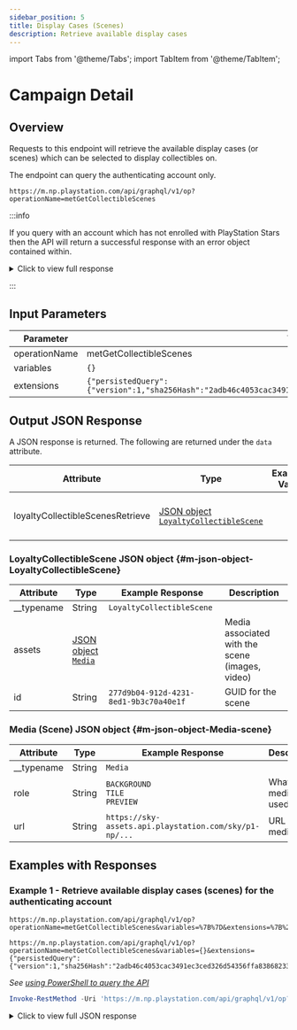 ```yaml
---
sidebar_position: 5
title: Display Cases (Scenes)
description: Retrieve available display cases
---
```


import Tabs from '@theme/Tabs';
import TabItem from '@theme/TabItem';

# Campaign Detail

## Overview

Requests to this endpoint will retrieve the available display cases (or scenes) which can be selected to display collectibles on.

The endpoint can query the authenticating account only.

    https://m.np.playstation.com/api/graphql/v1/op?operationName=metGetCollectibleScenes

:::info

If you query with an account which has not enrolled with PlayStation Stars then the API will return a successful response with an error object contained within.

<details><summary>Click to view full response</summary>

```json
{
  "data": {
    "loyaltyCollectibleScenesRetrieve": []
  }
}
```

</details>

:::

## Input Parameters

| Parameter | Value |
| --- | --- |
| operationName | metGetCollectibleScenes |
| variables | `{}` |
| extensions | `{"persistedQuery":{"version":1,"sha256Hash":"2adb46c4053cac3491ec3ced326d54356ffa83868233cd6415998b2eadf23351"}}` |

## Output JSON Response

A JSON response is returned. The following are returned under the `data` attribute.

| Attribute | Type | Example Value | Description |
| --- | --- |--- | --- | 
| loyaltyCollectibleScenesRetrieve | [JSON object<br/>`LoyaltyCollectibleScene`](#m-json-object-LoyaltyCollectibleScene) | | Contains the available scenes

### LoyaltyCollectibleScene JSON object {#m-json-object-LoyaltyCollectibleScene}

| Attribute | Type | Example Response | Description |
| --- | --- |--- | --- |
| __typename | String | `LoyaltyCollectibleScene` |
| assets | [JSON object<br/>`Media`](#m-json-object-Media-scene) | | Media associated with the scene (images, video)
| id | String | `277d9b04-912d-4231-8ed1-9b3c70a40e1f` | GUID for the scene

### Media (Scene) JSON object {#m-json-object-Media-scene}

| Attribute | Type | Example Response | Description |
| --- | --- |--- | --- |
| __typename | String | `Media` |
| role | String | `BACKGROUND`<br/>`TILE`<br/>`PREVIEW` | What the media is used for
| url | String | `https://sky-assets.api.playstation.com/sky/p1-np/...` | URL for the media


## Examples with Responses

### Example 1 - Retrieve available display cases (scenes) for the authenticating account

<Tabs>
<TabItem value="example1-encoded-url" label="Encoded URL">

    https://m.np.playstation.com/api/graphql/v1/op?operationName=metGetCollectibleScenes&variables=%7B%7D&extensions=%7B%22persistedQuery%22%3A%7B%22version%22%3A1%2C%22sha256Hash%22%3A%222adb46c4053cac3491ec3ced326d54356ffa83868233cd6415998b2eadf23351%22%7D%7D

</TabItem>

<TabItem value="example1-raw-url" label="Raw URL">

    https://m.np.playstation.com/api/graphql/v1/op?operationName=metGetCollectibleScenes&variables={}&extensions={"persistedQuery":{"version":1,"sha256Hash":"2adb46c4053cac3491ec3ced326d54356ffa83868233cd6415998b2eadf23351"}}

</TabItem>

<TabItem value="example1-raw-pwsh" label="PowerShell">

_See [using PowerShell to query the API](../query-api)_

```powershell
Invoke-RestMethod -Uri 'https://m.np.playstation.com/api/graphql/v1/op?operationName=metGetCollectibleScenes&variables={}&extensions={"persistedQuery":{"version":1,"sha256Hash":"2adb46c4053cac3491ec3ced326d54356ffa83868233cd6415998b2eadf23351"}}' -Authentication Bearer -Token $token
```

</TabItem>

</Tabs>

<details><summary>Click to view full JSON response</summary>

```json
{
  "data": {
    "loyaltyCollectibleScenesRetrieve": [
      {
        "__typename": "LoyaltyCollectibleScene",
        "assets": [
          {
            "__typename": "Media",
            "role": "BACKGROUND",
            "url": "https://sky-assets.api.playstation.com/sky/p1-np/collectibleScene/image/hotel_scene_beta.png"
          },
          {
            "__typename": "Media",
            "role": "TILE",
            "url": "https://sky-assets.api.playstation.com/sky/p1-np/collectibleScene/image/hotel_tile.png"
          },
          {
            "__typename": "Media",
            "role": "PREVIEW",
            "url": "https://sky-assets.api.playstation.com/sky/p1-np/collectibleScene/image/hotel_preview_beta.png"
          }
        ],
        "id": "277d9b04-912d-4231-8ed1-9b3c70a40e1f"
      },
      {
        "__typename": "LoyaltyCollectibleScene",
        "assets": [
          {
            "__typename": "Media",
            "role": "BACKGROUND",
            "url": "https://sky-assets.api.playstation.com/sky/p1-np/collectibleScene/image/returnal_scene_beta2.png"
          },
          {
            "__typename": "Media",
            "role": "TILE",
            "url": "https://sky-assets.api.playstation.com/sky/p1-np/collectibleScene/image/returnal_tile.png"
          },
          {
            "__typename": "Media",
            "role": "PREVIEW",
            "url": "https://sky-assets.api.playstation.com/sky/p1-np/collectibleScene/image/returnal_preview_beta2.png"
          }
        ],
        "id": "8c84db83-1e4f-4ba8-9409-1b794a5d2a00"
      },
      {
        "__typename": "LoyaltyCollectibleScene",
        "assets": [
          {
            "__typename": "Media",
            "role": "BACKGROUND",
            "url": "https://sky-assets.api.playstation.com/sky/p1-np/collectibleScene/image/ice_background.png"
          },
          {
            "__typename": "Media",
            "role": "TILE",
            "url": "https://sky-assets.api.playstation.com/sky/p1-np/collectibleScene/image/Ice_Tile.png"
          },
          {
            "__typename": "Media",
            "role": "PREVIEW",
            "url": "https://sky-assets.api.playstation.com/sky/p1-np/collectibleScene/image/Ice_Preview.png"
          }
        ],
        "id": "a68f1a18-de00-429d-b4dc-d0bc66b748c7"
      }
    ]
  }
}
```

</details>